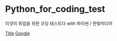 # Python_for_coding_test
이것이 취업을 위한 코딩 테스트다 with 파이썬 / 한빛미디어

[Title](link)
[Google](https://google.com, "google link")
